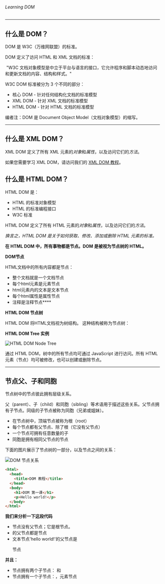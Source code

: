 ###### Learning DOM

------

## 什么是 DOM？

DOM 是 W3C（万维网联盟）的标准。

DOM 定义了访问 HTML 和 XML 文档的标准：

​	"W3C 文档对象模型是中立于平台与语言的接口，它允许程序和脚本动态地访问和更新文档的内容、结构和样式。"

W3C DOM 标准被分为 3 个不同的部分：

- 核心 DOM - 针对任何结构化文档的标准模型
- XML DOM - 针对 XML 文档的标准模型
- HTML DOM - 针对 HTML 文档的标准模型

编者注：DOM 是 Document Object Model（文档对象模型）的缩写。

------

## 什么是 XML DOM？

XML DOM 定义了所有 XML 元素的*对象*和*属性*，以及访问它们的*方法*。

如果您需要学习 XML DOM，请访问我们的 [XML DOM 教程](http://www.w3school.com.cn/xmldom/index.asp)。

## 什么是 HTML DOM？

HTML DOM 是：

- HTML 的标准对象模型
- HTML 的标准编程接口
- W3C 标准

HTML DOM 定义了所有 HTML 元素的*对象*和*属性*，以及访问它们的*方法*。

*换言之，HTML DOM 是关于如何获取、修改、添加或删除 HTML 元素的标准。*

**在 HTML DOM 中，所有事物都是节点。DOM 是被视为节点树的 HTML。**

**DOM节点**

HTML文档中的所有内容都是节点：

- 整个文档就是一个文档节点
- 每个html元素是元素节点
- html元素内的文本是文本节点
- 每个html属性是属性节点
- 注释是注释节点****

**HTML DOM 节点树**

HTML DOM 将HTML文档视为树结构。 这种结构被称为节点树：



**HTML DOM Tree 实例**

![HTML DOM Node Tree](http://www.w3school.com.cn/i/ct_htmltree.gif)

通过 HTML DOM，树中的所有节点均可通过 JavaScript 进行访问。所有 HTML 元素（节点）均可被修改，也可以创建或删除节点。

------

## 节点父、子和同胞

节点树中的节点彼此拥有层级关系。

父（parent）、子（child）和同胞（sibling）等术语用于描述这些关系。父节点拥有子节点。同级的子节点被称为同胞（兄弟或姐妹）。

- 在节点树中，顶端节点被称为根（root）
- 每个节点都有父节点、除了根（它没有父节点）
- 一个节点可拥有任意数量的子
- 同胞是拥有相同父节点的节点

下面的图片展示了节点树的一部分，以及节点之间的关系：

![DOM 节点关系](http://www.w3school.com.cn/i/dom_navigate.gif)

```html
<html>
  <head>
    <title>DOM 教程</title>
  </head>
  <body>
    <h1>DOM 第一课</h1>
    <p>Hello world!</p>
  </body>
</html>
```

**我们来分析一下这段代码**

- <html>节点没有父节点；它是根节点。
- <head> <body>的父节点都是<html>节点
- 文本节点'hello world!'的父节点是<p>节点

**并且：**

- <html> 节点拥有两个子节点：<head> 和 <body>
- <head> 节点拥有一个子节点：<title> 节点
- <title> 节点也拥有一个子节点：文本节点 "DOM 教程"
- <h1> 和 <p> 节点是同胞节点，同时也是 <body> 的子节点

**并且：**

- <head> 元素是 <html> 元素的首个子节点
- <body> 元素是 <html> 元素的最后一个子节点
- <h1> 元素是 <body> 元素的首个子节点
- <p> 元素是 <body> 元素的最后一个子节点

## 警告！

DOM 处理中的常见错误是希望元素节点包含文本。

在本例中：*<title>DOM 教程</title>*，元素节点 <title>，包含值为 "DOM 教程" 的*文本节点*。

可通过节点的 *innerHTML* 属性来访问文本节点的值。

您将在稍后的章节中学习更多有关 innerHTML 属性的知识。

# HTML DOM 方法

方法是我们可以在节点（HTML 元素）上执行的动作。

## 编程接口

可通过 JavaScript （以及其他编程语言）对 HTML DOM 进行访问。

所有 HTML 元素被定义为对象，而编程接口则是对象方法和对象属性。

方法是您能够执行的动作（比如添加或修改元素）。

属性是您能够获取或设置的值（比如节点的名称或内容）。

## getElementById() 方法

getElementById() 方法返回带有指定 ID 的元素：

### 例子

```javascript
var element=document.getElementById("intro");
```

## 一些 DOM 对象方法

这里提供一些您将在本教程中学到的常用方法：

| 方法                       | 描述                               |
| ------------------------ | -------------------------------- |
| getElementById()         | 返回带有指定 ID 的元素。                   |
| getElementsByTagName()   | 返回包含带有指定标签名称的所有元素的节点列表（集合/节点数组）。 |
| getElementsByClassName() | 返回包含带有指定类名的所有元素的节点列表。            |
| appendChild()            | 把新的子节点添加到指定节点。                   |
| removeChild()            | 删除子节点。                           |
| replaceChild()           | 替换子节点。                           |
| insertBefore()           | 在指定的子节点前面插入新的子节点。                |
| createAttribute()        | 创建属性节点。                          |
| createElement()          | 创建元素节点。                          |
| createTextNode()         | 创建文本节点。                          |
| getAttribute()           | 返回指定的属性值。                        |
| setAttribute()           | 把指定属性设置或修改为指定的值。                 |



# HTML DOM 属性

属性是节点（HTML 元素）的值，您能够获取或设置。

## 编程接口

可通过 JavaScript （以及其他编程语言）对 HTML DOM 进行访问。

所有 HTML 元素被定义为对象，而编程接口则是对象方法和对象属性。

方法是您能够执行的动作（比如添加或修改元素）。

属性是您能够获取或设置的值（比如节点的名称或内容）。

## innerHTML 属性

获取元素内容的最简单方法是使用 innerHTML 属性。

innerHTML 属性对于获取或替换 HTML 元素的内容很有用。

### 实例

下面的代码获取 id="intro" 的 <p> 元素的 innerHTML：

### 实例

```html
<html>
<body>

<p id="intro">Hello World!</p>

<script>
var txt=document.getElementById("intro").innerHTML;
document.write(txt);
</script>

</body>
</html>
```

在上面的例子中，getElementById 是一个方法，而 innerHTML 是属性。

innerHTML 属性可用于获取或改变任意 HTML 元素，包括 <html> 和 <body>。

## nodeName 属性

nodeName 属性规定节点的名称。

- nodeName 是只读的
- 元素节点的 nodeName 与标签名相同
- 属性节点的 nodeName 与属性名相同
- 文本节点的 nodeName 始终是 #text
- 文档节点的 nodeName 始终是 #document

注释：nodeName 始终包含 HTML 元素的大写字母标签名。

## nodeValue 属性

nodeValue 属性规定节点的值。

- 元素节点的 nodeValue 是 undefined 或 null
- 文本节点的 nodeValue 是文本本身
- 属性节点的 nodeValue 是属性值

## 获取元素的值

下面的例子会取回 <p id="intro"> 标签的文本节点值：

### 实例

```html
<html>
<body>

<p id="intro">Hello World!</p>

<script type="text/javascript">
x=document.getElementById("intro");
document.write(x.firstChild.nodeValue);
</script>

</body>
</html>
```

## nodeType 属性

nodeType 属性返回节点的类型。nodeType 是只读的。

比较重要的节点类型有：

| 元素类型 | NodeType |
| ---- | -------- |
| 元素   | 1        |
| 属性   | 2        |
| 文本   | 3        |
| 注释   | 8        |
| 文档   | 9        |

##### [HTML DOM 参考手册](http://www.w3school.com.cn/jsref/index.asp)

##### [HTML DOM 实例](http://www.w3school.com.cn/example/hdom_examples.asp)